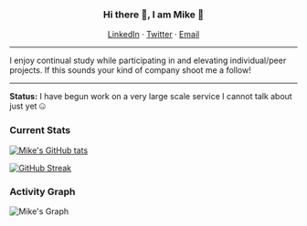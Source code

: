 <h3 align="center"> Hi there 👋, I am Mike 🍻</h3>

<div align="center">
  
[LinkedIn](https://www.linkedin.com/in/michaelgoforth) · [Twitter](https://x.com/mikegoforth) · [Email](mailto:mike@goforth.dev?subject=GitHub%20-%20Reaching%20Out!)

</div>

---

I enjoy continual study while participating in and elevating individual/peer projects. If this sounds your kind of company shoot me a follow!

---

**Status:** I have begun work on a very large scale service I cannot talk about just yet 🤐

<h3>Current Stats</h3>

[![Mike's GitHub tats](https://github-readme-stats.vercel.app/api?username=mikegoforth&show_icons=true&bg_color=0D1017&border_radius=0&text_color=E8EDF3D5&title_color=E8EDF3&icon_color=E8EDF3&hide_border=false&card_width=1200&card_height=420)](https://github.com/anuraghazra/github-readme-stats)

[![GitHub Streak](https://streak-stats.demolab.com?user=mikegoforth&theme=monokai-metallian&card_width=1200&card_height=296&background=0D1017&fire=E8EDF3&currStreakNum=E8EDF3&sideNums=E8EDF3&currStreakLabel=E8EDF3&sideLabels=E8EDF3F0&dates=E8EDF3D5&ring=E8EDF3F0)](https://git.io/streak-stats)
  
<!-- <div>
  <img src="https://github-readme-stats.vercel.app/api?username=mikegoforth&show_icons=true&bg_color=0D1017&border_radius=0&text_color=E8EDF3D5&title_color=E8EDF3&icon_color=E8EDF3&hide_border=false&card_width=1200&card_height=420"/>
</div>
-->

<h3>Activity Graph</h3>

![Mike's Graph](https://github-readme-activity-graph.vercel.app/graph?username=mikegoforth&custom_title=Mike's%20GitHub%20Activity%20Graph&bg_color=0d1017&color=e8edf3&line=e8edf3&point=e8edf3&area_color=FFFFFF&title_color=FFFFFF&area=true)
